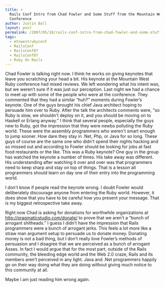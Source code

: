 ```yaml
---
title: >
  Rails Conf Intro from Chad Fowler and Some Stuff from the Mountain West Ruby
  Conference
author: Justin Ball
layout: post
permalink: /2007/05/18/rails-conf-intro-from-chad-fowler-and-some-stuff-from-the-mountain-west-ruby-conference/
tags:
  - mtnwestrubyconf
  - RailsConf
  - RailsConf07
  - RailsConf07
  - Ruby On Rails
---
```


Chad Fowler is talking right now. I think he works on giving keynotes that leave you scratching your head a bit. His keynote at the Mountain West Ruby conference had mixed reviews. We left wondering what his intent was, but we weren’t sure if it was just our perception. Last night we had a chance to meet up with some of the people who were at the conference. They commented that they had a similar “huh?” moments during Fowler’s keynote. One of the guys brought his chief Java architect hoping to persuade him over to Ruby. After the talk the architects comments were, "so Ruby is slow, we shouldn't deploy on it, and you should be moving on to Haskell or Erlang anyway." I think that several people, especially the guys new to Ruby, got the impression that they were newbs polluting the Ruby world. These were the assembly programmers who weren't smart enough to jump sooner. How dare they stay in .Net, Php, or Java for so long. These guys of course are the same one who didn't spend their nights hacking and so missed out and according to Fowler should be looking for jobs at fast food restaurants or the like. This was a Ruby keynote? One guy in the group has watched the keynote a number of times. His take away was different. His understanding after watching it over and over was that programmers need to keep sharp and stay on top of things. That is a lesson all programmers should learn on day one of their entry into the programming world.

I don't know if people read the keynote wrong. I doubt Fowler would deliberately discourage anyone from entering the Ruby world. However, it does show that you have to be careful how you present your message. That is my biggest retrospective take away.

Right now Chad is asking for donations for worthwhile organizations at http://pragmaticstudio.com/donate/ to prove that we aren’t a “bunch of arrogant shitheads.” I guess I didn’t have the impression that Rails programmers were a bunch of arrogant jerks. This feels a lot more like a straw man argument setup to persuade us to donate money. Donating money is not a bad thing, but I don’t really love Fowler’s methods of persuasion and I disagree that we are perceived as a bunch of arrogant Asses. In fact I would argue that for the most part, outside of the Rails community, the bleeding edge world and the Web 2.0 craze, Rails and its members aren't perceived in any light. Java and .Net programmers happily go on their way doing what they are doing without giving much notice to this community at all.

Maybe I am just reading him wrong again.